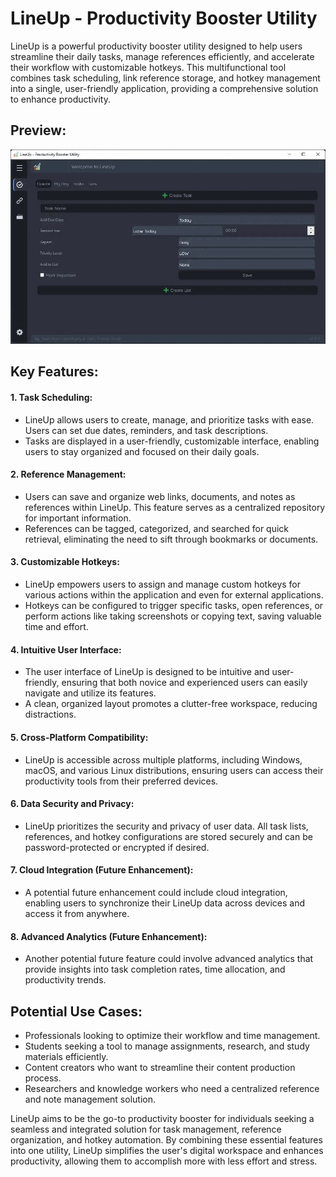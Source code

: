 # LineUp - Productivity Booster Utility
LineUp is a powerful productivity booster utility designed to help users streamline their daily tasks, manage references efficiently, and accelerate their workflow with customizable hotkeys. This multifunctional tool combines task scheduling, link reference storage, and hotkey management into a single, user-friendly application, providing a comprehensive solution to enhance productivity.

## Preview:
![Preview](LineUp.gif)

## Key Features:

#### 1. **Task Scheduling:**
   - LineUp allows users to create, manage, and prioritize tasks with ease. Users can set due dates, reminders, and task descriptions.
   - Tasks are displayed in a user-friendly, customizable interface, enabling users to stay organized and focused on their daily goals.

#### 2. **Reference Management:**
   - Users can save and organize web links, documents, and notes as references within LineUp. This feature serves as a centralized repository for important information.
   - References can be tagged, categorized, and searched for quick retrieval, eliminating the need to sift through bookmarks or documents.

#### 3. **Customizable Hotkeys:**
   - LineUp empowers users to assign and manage custom hotkeys for various actions within the application and even for external applications.
   - Hotkeys can be configured to trigger specific tasks, open references, or perform actions like taking screenshots or copying text, saving valuable time and effort.

#### 4. **Intuitive User Interface:**
   - The user interface of LineUp is designed to be intuitive and user-friendly, ensuring that both novice and experienced users can easily navigate and utilize its features.
   - A clean, organized layout promotes a clutter-free workspace, reducing distractions.

#### 5. **Cross-Platform Compatibility:**
   - LineUp is accessible across multiple platforms, including Windows, macOS, and various Linux distributions, ensuring users can access their productivity tools from their preferred devices.

#### 6. **Data Security and Privacy:**
   - LineUp prioritizes the security and privacy of user data. All task lists, references, and hotkey configurations are stored securely and can be password-protected or encrypted if desired.

#### 7. **Cloud Integration (Future Enhancement):**
   - A potential future enhancement could include cloud integration, enabling users to synchronize their LineUp data across devices and access it from anywhere.

#### 8. **Advanced Analytics (Future Enhancement):**
   - Another potential future feature could involve advanced analytics that provide insights into task completion rates, time allocation, and productivity trends.

## Potential Use Cases:
- Professionals looking to optimize their workflow and time management.
- Students seeking a tool to manage assignments, research, and study materials efficiently.
- Content creators who want to streamline their content production process.
- Researchers and knowledge workers who need a centralized reference and note management solution.

LineUp aims to be the go-to productivity booster for individuals seeking a seamless and integrated solution for task management, reference organization, and hotkey automation. By combining these essential features into one utility, LineUp simplifies the user's digital workspace and enhances productivity, allowing them to accomplish more with less effort and stress.
